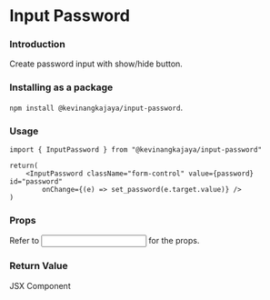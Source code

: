 # Input Password
### Introduction
Create password input with show/hide button.

### Installing as a package
`npm install @kevinangkajaya/input-password`.

### Usage
```
import { InputPassword } from "@kevinangkajaya/input-password"

return(
    <InputPassword className="form-control" value={password} id="password"
        onChange={(e) => set_password(e.target.value)} />
)
```

### Props 
Refer to <input type="password" /> for the props.

### Return Value
JSX Component